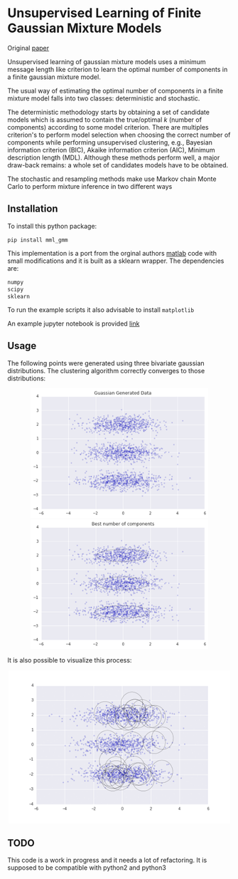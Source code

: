 # Unsupervised Learning of Finite Gaussian Mixture Models

Original [paper](http://www.lx.it.pt/~mtf/IEEE_TPAMI_2002.pdf)

Unsupervised learning of gaussian mixture models uses a minimum message length like criterion to learn the optimal number of components in a finite gaussian mixture model. 

The usual way of estimating the optimal number of components in a finite mixture model falls into two classes: deterministic and stochastic. 

The deterministic methodology starts by obtaining a set of candidate models which is assumed to contain the true/optimal *k* (number of components) according to some model criterion. There are multiples criterion's to perform model selection when choosing the correct number of components while performing unsupervised clustering, e.g., Bayesian information criterion (BIC), Akaike information criterion (AIC), Minimum description length (MDL). Although these methods perform well, a major draw-back remains: a whole set of candidates models have to be obtained.

The stochastic and resampling methods make use Markov chain Monte Carlo to perform mixture inference in two different ways

## Installation

To install this python package:
```
pip install mml_gmm
```
This implementation is a port from the orginal authors [matlab](http://www.lx.it.pt/~mtf/mixturecode2.zip) code with small modifications and it is built as a sklearn wrapper. The dependencies are:
```
numpy
scipy
sklearn
```
To run the example scripts it also advisable to install `matplotlib`

An example jupyter notebook is provided [link](./notebooks/tutorial.ipynb)

## Usage

The following points were generated using three bivariate gaussian distributions. The clustering algorithm correctly converges to those distributions:

<p align="center">
  <img src="./figures/generated_data.png" width="400" /> 
  <img src="./figures/best_number_components.png" width="400"  />
</p>

It is also possible to visualize this process:

<p align="center"> 
  <img src="./figures/animated.gif" width="500"  />
</p>

## TODO

This code is a work in progress and it needs a lot of refactoring. It is supposed to be compatible with python2 and python3
